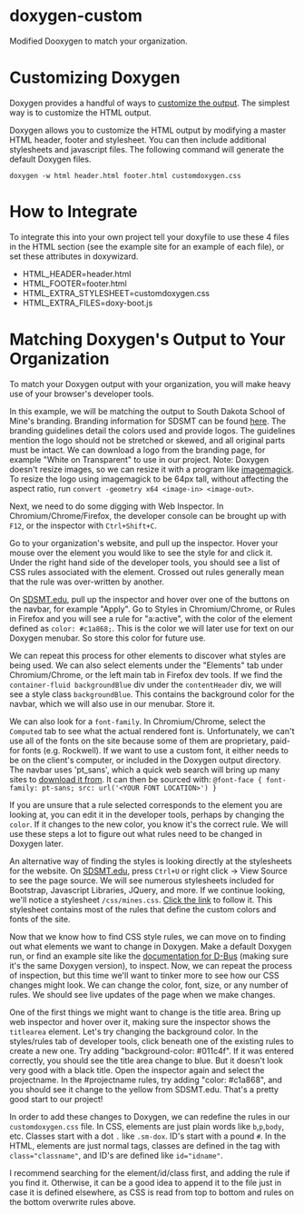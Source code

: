 # doxygen-custom
Modified Dooxygen to match your organization.

# Customizing Doxygen
Doxygen provides a handful of ways to [customize the output](http://www.stack.nl/~dimitri/doxygen/manual/customize.html). The simplest way is to customize the HTML output.

Doxygen allows you to customize the HTML output by modifying a master HTML header, footer and stylesheet. You can then include additional stylesheets and javascript files. The following command will generate the default Doxygen files.

`doxygen -w html header.html footer.html customdoxygen.css`

# How to Integrate

To integrate this into your own project tell your doxyfile to use these 4 files in the HTML section (see the example site for an example of each file), or set these attributes in doxywizard.

* HTML_HEADER=header.html
* HTML_FOOTER=footer.html
* HTML\_EXTRA_STYLESHEET=customdoxygen.css
* HTML\_EXTRA_FILES=doxy-boot.js

# Matching Doxygen's Output to Your Organization
To match your Doxygen output with your organization, you will make heavy use of your browser's developer tools.

In this example, we will be matching the output to South Dakota School of Mine's branding. Branding information for SDSMT can be found [here](http://www.sdsmt.edu/Campus-Services/University-Relations-and-Media/Logos/). The branding guidelines detail the colors used and provide logos. The guidelines mention the logo should not be stretched or skewed, and all original parts must be intact. We can download a logo from the branding page, for example "White on Transparent" to use in our project. Note: Doxygen doesn't resize images, so we can resize it with a program like [imagemagick](https://www.imagemagick.org/script/index.php). To resize the logo using imagemagick to be 64px tall, without affecting the aspect ratio, run `convert -geometry x64 <image-in> <image-out>`.

Next, we need to do some digging with Web Inspector. In Chromium/Chrome/Firefox, the developer console can be brought up with `F12`, or the inspector with `Ctrl+Shift+C`.

Go to your organization's website, and pull up the inspector. Hover your mouse over the element you would like to see the style for and click it. Under the right hand side of the developer tools, you should see a list of CSS rules associated with the element. Crossed out rules generally mean that the rule was over-written by another. 

On [SDSMT.edu](https://sdsmt.edu), pull up the inspector and hover over one of the buttons on the navbar, for example "Apply". Go to Styles in Chromium/Chrome, or Rules in Firefox and you will see a rule for "a:active", with the color of the element defined as `color: #c1a868;`. This is the color we will later use for text on our Doxygen menubar. So store this color for future use.

We can repeat this process for other elements to discover what styles are being used. We can also select elements under the "Elements" tab under Chromium/Chrome, or the left main tab in Firefox dev tools. If we find the `container-fluid backgroundBlue` div under the `contentHeader` div, we will see a style class `backgroundBlue`. This contains the background color for the navbar, which we will also use in our menubar. Store it. 

We can also look for a `font-family`. In Chromium/Chrome, select the `Computed` tab to see what the actual rendered font is. Unfortunately, we can't use all of the fonts on the site because some of them are proprietary, paid-for fonts (e.g. Rockwell). If we want to use a custom font, it either needs to be on the client's computer, or included in the Doxygen output directory. The navbar uses 'pt_sans', which a quick web search will bring up many sites to [download it from](https://www.fontsquirrel.com/fonts/pt-sans). It can then be sourced with:
`@font-face {
  font-family: pt-sans;
  src: url('<YOUR FONT LOCATION>')
}`

If you are unsure that a rule selected corresponds to the element you are looking at, you can edit it in the developer tools, perhaps by changing the `color`. If it changes to the new color, you know it's the correct rule. We will use these steps a lot to figure out what rules need to be changed in Doxygen later.

An alternative way of finding the styles is looking directly at the stylesheets for the website. On [SDSMT.edu](https://sdsmt.edu), press `Ctrl+U` or right click -> View Source to see the page source. We will see numerous stylesheets included for Bootstrap, Javascript Libraries, JQuery, and more. If we continue looking, we'll notice a stylesheet `/css/mines.css`. [Click the link](http://www.sdsmt.edu/css/mines.css) to follow it. This stylesheet contains most of the rules that define the custom colors and fonts of the site. 

Now that we know how to find CSS style rules, we can move on to finding out what elements we want to change in Doxygen. Make a default Doxygen run, or find an example site like the [documentation for D-Bus](https://dbus.freedesktop.org/doc/api/html/index.html) (making sure it's the same Doxygen version), to inspect. Now, we can repeat the process of inspection, but this time we'll want to tinker more to see how our CSS changes might look. We can change the color, font, size, or any number of rules. We should see live updates of the page when we make changes.

One of the first things we might want to change is the title area. Bring up web inspector and hover over it, making sure the inspector shows the `titlearea` element. Let's try changing the background color. In the styles/rules tab of developer tools, click beneath one of the existing rules to create a new one. Try adding "background-color: #011c4f". If it was entered correctly, you should see the title area change to blue. But it doesn't look very good with a black title. Open the inspector again and select the projectname. In the #projectname rules, try adding "color: #c1a868", and you should see it change to the yellow from SDSMT.edu. That's a pretty good start to our project! 

In order to add these changes to Doxygen, we can redefine the rules in our `customdoxygen.css` file. In CSS, elements are just plain words like `b`,`p`,`body`, etc. Classes start with a dot `.` like `.sm-dox`. ID's start with a pound `#`. In the HTML, elements are just normal tags, classes are defined in the tag with `class="classname"`, and ID's are defined like `id="idname"`.

I recommend searching for the element/id/class first, and adding the rule if you find it. Otherwise, it can be a good idea to append it to the file just in case it is defined elsewhere, as CSS is read from top to bottom and rules on the bottom overwrite rules above. 

